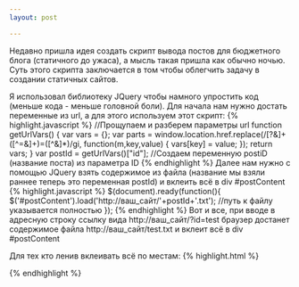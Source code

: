 ```yaml
---
layout: post

---
```

Недавно пришла идея создать скрипт вывода постов для бюджетного блога (статичного до ужаса), а мысль такая пришла как обычно ночью. 
Суть этого скрипта заключается в том чтобы облегчить задачу в создании статичных сайтов.
<!--more-->
Я использовал библиотеку JQuery чтобы намного упростить код (меньше кода - меньше головной боли).
Для начала нам нужно достать переменные из url, а для этого используем этот скрипт:
{% highlight.javascript %}
//Прощупаем и разберем параметры url
function getUrlVars() {
	var vars = {};
	var parts = window.location.href.replace(/[?&]+([^=&]+)=([^&]*)/gi, function(m,key,value) {
		vars[key] = value;
	});
	return vars;
}
var postId = getUrlVars()["id"]; //Создаем переменную postiD (название поста) из параметра ID
{% endhighlight %}
Далее нам нужно с помощью JQuery взять содержимое из файла (название мы взяли раннее теперь это переменная postId) и вклеить всё в div #postContent
{% highlight.javascript %}
$(document).ready(function(){
	$('#postContent').load('http://ваш_сайт/'+postId+'.txt'); //путь к файлу указывается полностью
});
{% endhighlight %}
Вот и все, при вводе в адресную строку ссылку вида http://ваш_сайт/?id=test браузер достанет содержимое файла http://ваш_сайт/test.txt и вклеит всё в div #postContent 

Для тех кто ленив вклеивать всё по местам:
{% highlight.html %}
<!DOCTYPE HTML>
<html lang="ru">
<head>
    <meta charset="utf-8">
    <script>
    function getUrlVars() {
	     var vars = {};
       var parts = window.location.href.replace(/[?&]+([^=&]+)=([^&]*)/gi, function(m,key,value) {
  		 vars[key] = value;
  	   });
	    return vars;
    }
    </script>
    <title>Наш бюджетный блог</title>
</head>
<body>
      <script>
      $(document).ready(function(){
        $('#postContent').load('http://ваш_сайт/'+postId+'.txt');
      });
      </script>
      <div id="postContent"></div>
</body>
</html>
{% endhighlight %}
